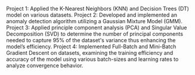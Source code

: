 Project 1: Applied the K-Nearest Neighbors (KNN) and Decision Trees (DT) model on various datasets.
Project 2: Developed and implemented an anomaly detection algorithm utilizing a Gaussian Mixture Model (GMM).
Project 3: Applied principle component analysis (PCA) and Singular Value Decomposition (SVD) to determine the number of principal components needed to capture 95% of the dataset's variance thus enhancing the model’s efficiency.
Project 4: Implemented Full-Batch and Mini-Batch Gradient Descent on datasets, examining the training efficiency and accuracy of the model using various batch-sizes and learning rates to analyze convergence behavior.
